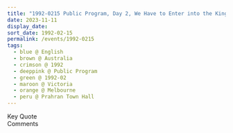 ```yaml
---
title: "1992-0215 Public Program, Day 2, We Have to Enter into the Kingdom of God, Prahran Town Hall, 180 Greville St, Prahran, Melbourne, Victoria, Australia"
date: 2023-11-11
display_date: 
sort_date: 1992-02-15
permalink: /events/1992-0215
tags:
  - blue @ English
  - brown @ Australia
  - crimson @ 1992
  - deeppink @ Public Program
  - green @ 1992-02
  - maroon @ Victoria
  - orange @ Melbourne
  - peru @ Prahran Town Hall
---
```


<wave-list>
  <list-title color="green" width="75">Key Quote</list-title>
  <list-item color="BlanchedAlmond"  width="200"></list-item>
  <list-item color="Lavender"></list-item>
  <list-item color="BlanchedAlmond"></list-item>
</wave-list>

<br>

<wave-list>
  <list-title color="green" width="75">Comments</list-title>
  <list-item color="BlanchedAlmond"  width="200"></list-item>
  <list-item color="Lavender"></list-item>
  <list-item color="BlanchedAlmond"></list-item>
</wave-list>